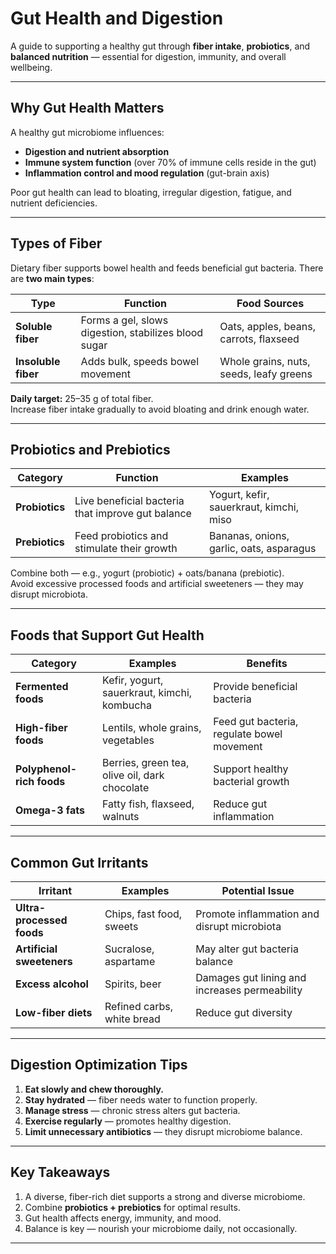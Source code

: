 #  Gut Health and Digestion

A guide to supporting a healthy gut through **fiber intake**, **probiotics**, and **balanced nutrition** — essential for digestion, immunity, and overall wellbeing.

---

##  Why Gut Health Matters

A healthy gut microbiome influences:
- **Digestion and nutrient absorption**  
- **Immune system function** (over 70% of immune cells reside in the gut)  
- **Inflammation control and mood regulation** (gut-brain axis)  

Poor gut health can lead to bloating, irregular digestion, fatigue, and nutrient deficiencies.

---

##  Types of Fiber

Dietary fiber supports bowel health and feeds beneficial gut bacteria. There are **two main types**:

| Type | Function | Food Sources |
|------|-----------|---------------|
| **Soluble fiber** | Forms a gel, slows digestion, stabilizes blood sugar | Oats, apples, beans, carrots, flaxseed |
| **Insoluble fiber** | Adds bulk, speeds bowel movement | Whole grains, nuts, seeds, leafy greens |

 **Daily target:** 25–35 g of total fiber.  
 Increase fiber intake gradually to avoid bloating and drink enough water.

---

##  Probiotics and Prebiotics

| Category | Function | Examples |
|-----------|-----------|-----------|
| **Probiotics** | Live beneficial bacteria that improve gut balance | Yogurt, kefir, sauerkraut, kimchi, miso |
| **Prebiotics** | Feed probiotics and stimulate their growth | Bananas, onions, garlic, oats, asparagus |

 Combine both — e.g., yogurt (probiotic) + oats/banana (prebiotic).  
 Avoid excessive processed foods and artificial sweeteners — they may disrupt microbiota.

---

##  Foods that Support Gut Health

| Category | Examples | Benefits |
|-----------|-----------|-----------|
| **Fermented foods** | Kefir, yogurt, sauerkraut, kimchi, kombucha | Provide beneficial bacteria |
| **High-fiber foods** | Lentils, whole grains, vegetables | Feed gut bacteria, regulate bowel movement |
| **Polyphenol-rich foods** | Berries, green tea, olive oil, dark chocolate | Support healthy bacterial growth |
| **Omega-3 fats** | Fatty fish, flaxseed, walnuts | Reduce gut inflammation |

---

##  Common Gut Irritants

| Irritant | Examples | Potential Issue |
|-----------|-----------|-----------------|
| **Ultra-processed foods** | Chips, fast food, sweets | Promote inflammation and disrupt microbiota |
| **Artificial sweeteners** | Sucralose, aspartame | May alter gut bacteria balance |
| **Excess alcohol** | Spirits, beer | Damages gut lining and increases permeability |
| **Low-fiber diets** | Refined carbs, white bread | Reduce gut diversity |

---

##  Digestion Optimization Tips

1. **Eat slowly and chew thoroughly.**  
2. **Stay hydrated** — fiber needs water to function properly.  
3. **Manage stress** — chronic stress alters gut bacteria.  
4. **Exercise regularly** — promotes healthy digestion.  
5. **Limit unnecessary antibiotics** — they disrupt microbiome balance.

---

##  Key Takeaways

1. A diverse, fiber-rich diet supports a strong and diverse microbiome.  
2. Combine **probiotics + prebiotics** for optimal results.  
3. Gut health affects energy, immunity, and mood.  
4. Balance is key — nourish your microbiome daily, not occasionally.

---